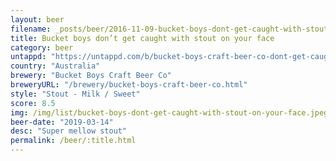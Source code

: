 ```yaml
---
layout: beer
filename: _posts/beer/2016-11-09-bucket-boys-dont-get-caught-with-stout-on-your-face.md
title: Bucket boys don’t get caught with stout on your face
category: beer
untappd: "https://untappd.com/b/bucket-boys-craft-beer-co-dont-get-caught-with-stout-on-your-face/2573078"
country: "Australia"
brewery: "Bucket Boys Craft Beer Co"
breweryURL: "/brewery/bucket-boys-craft-beer-co.html"
style: "Stout - Milk / Sweet"
score: 8.5
img: /img/list/bucket-boys-dont-get-caught-with-stout-on-your-face.jpeg
beer-date: "2019-03-14"
desc: "Super mellow stout"
permalink: /beer/:title.html
---
```


